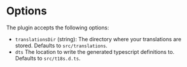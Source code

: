 # Options
The plugin accepts the following options:

- `translationsDir` (string): The directory where your translations are stored. Defaults to `src/translations`.
- `dts` The location to write the generated typescript definitions to. Defaults to `src/t18s.d.ts`.